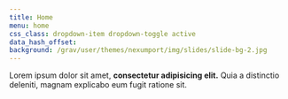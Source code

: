 ```yaml
---
title: Home
menu: home
css_class: dropdown-item dropdown-toggle active
data_hash_offset:
background: /grav/user/themes/nexumport/img/slides/slide-bg-2.jpg
---
```

Lorem ipsum dolor sit amet, <strong class="text-color-light">consectetur adipisicing elit.</strong> Quia a distinctio deleniti, magnam explicabo eum fugit ratione sit.